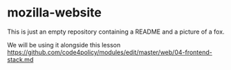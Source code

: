 # mozilla-website

This is just an empty repository containing a README and a picture of a fox.


We will be using it alongside this lesson
https://github.com/code4policy/modules/edit/master/web/04-frontend-stack.md
